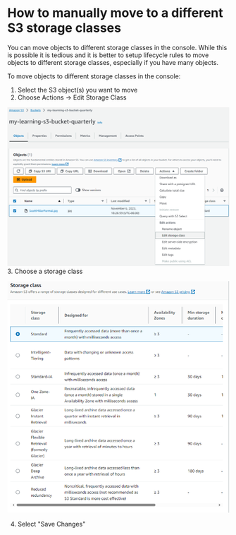 # How to manually move to a different S3 storage classes

You can move objects to different storage classes in the console.  While this is possible it is tedious and it is better to setup lifecycle rules to move objects to different storage classes, especially if you have many objects.

To move objects to different storage classes in the console:

1. Select the S3 object(s) you want to move
2. Choose Actions -> Edit Storage Class

![Select Action](images/manual-move.png)
3. Choose a storage class

![Storage Class options](images/storage-class.png)

4. Select "Save Changes"
